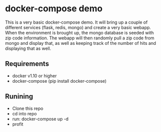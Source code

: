 # docker-compose demo

This is a very basic docker-compose demo.  It will bring up a couple of different services (flask, redis, mongo) and create a very basic webapp.  When the environment is brought up, the mongo database is seeded with zip code information.  The webapp will then randomly pull a zip code from mongo and display that, as well as keeping track of the number of hits and displaying that as well.

## Requirements

- docker v1.10 or higher
- docker-compose (pip install docker-compose)

## Runining

* Clone this repo
* cd into repo
* run: docker-compose up -d
* profit
